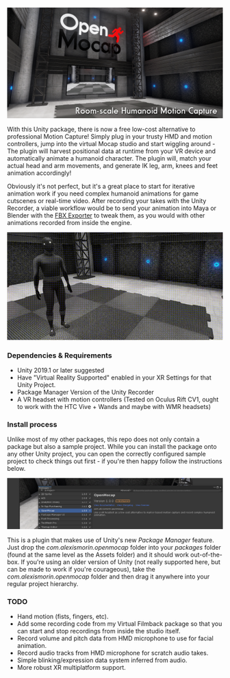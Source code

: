![OpenMocap](images/header.png)

With this Unity package, there is now a free low-cost alternative to professional Motion Capture! Simply plug in your trusty HMD and motion controllers, jump into the virtual Mocap studio and start wiggling around - The plugin will harvest positional data at runtime from your VR device and automatically animate a humanoid character. The plugin will, match your actual head and arm movements, and generate IK leg, arm, knees and feet animation accordingly! 

Obviously it's not perfect, but it's a great place to start for iterative animation work if you need complex humanoid animations for game cutscenes or real-time video. After recording your takes with the Unity Recorder, a viable workflow would be to send your animation into Maya or Blender with the [FBX Exporter](https://blogs.unity3d.com/2018/11/13/fbx-exporter-and-round-tripping-between-autodesk-3ds-max-autodesk-maya-and-unity/) to tweak them, as you would with other animations recorded from inside the engine.

![gif](images/gif.gif)

### Dependencies & Requirements
- Unity 2019.1 or later suggested
- Have "Virtual Reality Supported" enabled in your XR Settings for that Unity Project.
- Package Manager Version of the Unity Recorder
- A VR headset with motion controllers (Tested on Oculus Rift CV1, ought to work with the HTC Vive + Wands and maybe with WMR headsets)

### Install process

Unlike most of my other packages, this repo does not only contain a package but also a sample project. While you can install the package onto any other Unity project, you can open the correctly configured sample project to check things out first - if you're then happy follow the instructions below.

![packman](images/packman.png)

This is a plugin that makes use of Unity's new *Package Manager* feature. Just drop the *com.alexismorin.openmocap* folder into your *packages* folder (found at the same level as the Assets folder) and it should work out-of-the-box. If you're using an older version of Unity (not really supported here, but can be made to work if you're courageous), take the *com.alexismorin.openmocap* folder and then drag it anywhere into your regular project hierarchy.

### TODO
- Hand motion (fists, fingers, etc).
- Add some recording code from my Virtual Filmback package so that you can start and stop recordings from inside the studio itself.
- Record volume and pitch data from HMD microphone to use for facial animation.
- Record audio tracks from HMD microphone for scratch audio takes.
- Simple blinking/expression data system inferred from audio.
- More robust XR multiplatform support.